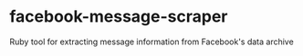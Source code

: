 # facebook-message-scraper
Ruby tool for extracting message information from Facebook's data archive
